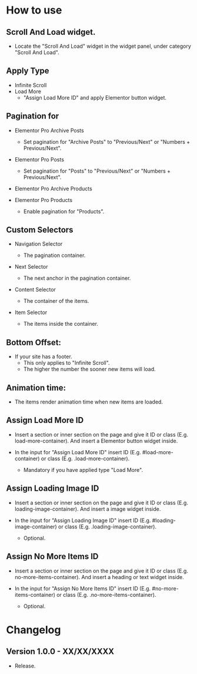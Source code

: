 # How to use

## Scroll And Load widget.
- Locate the "Scroll And Load" widget in the widget panel, under category "Scroll And Load".

## Apply Type 
- Infinite Scroll
- Load More
  * "Assign Load More ID" and apply Elementor button widget.
  
## Pagination for
- Elementor Pro Archive Posts
  * Set pagination for "Archive Posts" to "Previous/Next" or "Numbers + Previous/Next".
  
- Elementor Pro Posts
  * Set pagination for "Posts" to "Previous/Next" or "Numbers + Previous/Next".
  
- Elementor Pro Archive Products
  
- Elementor Pro Products
  * Enable pagination for "Products".
	
## Custom Selectors
- Navigation Selector
  * The pagination container.
  
- Next Selector
  * The next anchor in the pagination container.
  
- Content Selector
  * The container of the items.
  
- Item Selector
  * The items inside the container.
     
## Bottom Offset:
- If your site has a footer. 
  * This only applies to "Infinite Scroll".
  * The higher the number the sooner new items will load.
   
## Animation time:
- The items render animation time when new items are loaded.
   
## Assign Load More ID
- Insert a section or inner section on the page and give it ID or class (E.g. load-more-container). And insert a Elementor button widget inside.

- In the input for "Assign Load More ID" insert ID (E.g. #load-more-container) or class (E.g. .load-more-container).
  * Mandatory if you have applied type "Load More".
   
## Assign Loading Image ID
- Insert a section or inner section on the page and give it ID or class (E.g. loading-image-container). And insert a image widget inside.

- In the input for "Assign Loading Image ID" insert ID (E.g. #loading-image-container) or class (E.g. .loading-image-container).
  * Optional.
   
## Assign No More Items ID
- Insert a section or inner section on the page and give it ID or class (E.g. no-more-items-container). And insert a heading or text widget inside.

- In the input for "Assign No More Items ID" insert ID (E.g. #no-more-items-container) or class (E.g. .no-more-items-container).
  * Optional.

# Changelog

## Version 1.0.0 - XX/XX/XXXX 
- Release.
